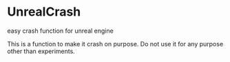 # UnrealCrash
easy crash function for unreal engine

This is a function to make it crash on purpose. Do not use it for any purpose other than experiments.